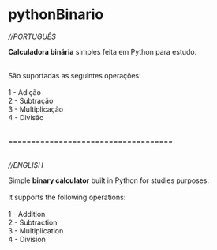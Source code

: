 # pythonBinario
<i>//PORTUGUÊS</i>

<strong>Calculadora binária</strong> simples feita em Python para estudo.<br><br>

São suportadas as seguintes operações:<br><br>
1 - Adição<br>
2 - Subtração<br>
3 - Multiplicação<br>
4 - Divisão<br><br>

====================================<br><br>

<i>//ENGLISH</i>

Simple <strong>binary calculator</strong> built in Python for studies purposes.<br><br>
It supports the following operations:<br><br>
1 - Addition<br>
2 - Subtraction<br>
3 - Multiplication<br>
4 - Division<br>


